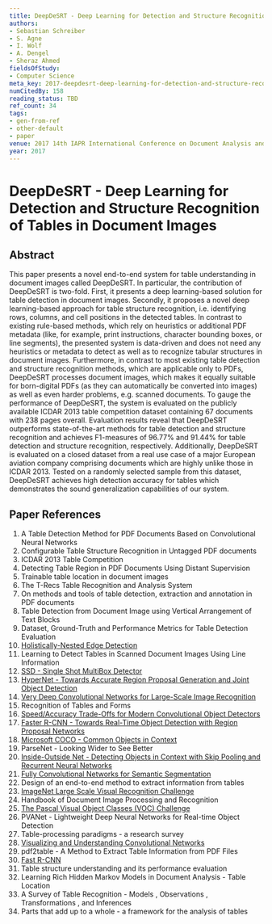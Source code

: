```yaml
---
title: DeepDeSRT - Deep Learning for Detection and Structure Recognition of Tables in Document Images
authors:
- Sebastian Schreiber
- S. Agne
- I. Wolf
- A. Dengel
- Sheraz Ahmed
fieldsOfStudy:
- Computer Science
meta_key: 2017-deepdesrt-deep-learning-for-detection-and-structure-recognition-of-tables-in-document-images
numCitedBy: 158
reading_status: TBD
ref_count: 34
tags:
- gen-from-ref
- other-default
- paper
venue: 2017 14th IAPR International Conference on Document Analysis and Recognition (ICDAR)
year: 2017
---
```


# DeepDeSRT - Deep Learning for Detection and Structure Recognition of Tables in Document Images

## Abstract

This paper presents a novel end-to-end system for table understanding in document images called DeepDeSRT. In particular, the contribution of DeepDeSRT is two-fold. First, it presents a deep learning-based solution for table detection in document images. Secondly, it proposes a novel deep learning-based approach for table structure recognition, i.e. identifying rows, columns, and cell positions in the detected tables. In contrast to existing rule-based methods, which rely on heuristics or additional PDF metadata (like, for example, print instructions, character bounding boxes, or line segments), the presented system is data-driven and does not need any heuristics or metadata to detect as well as to recognize tabular structures in document images. Furthermore, in contrast to most existing table detection and structure recognition methods, which are applicable only to PDFs, DeepDeSRT processes document images, which makes it equally suitable for born-digital PDFs (as they can automatically be converted into images) as well as even harder problems, e.g. scanned documents. To gauge the performance of DeepDeSRT, the system is evaluated on the publicly available ICDAR 2013 table competition dataset containing 67 documents with 238 pages overall. Evaluation results reveal that DeepDeSRT outperforms state-of-the-art methods for table detection and structure recognition and achieves F1-measures of 96.77% and 91.44% for table detection and structure recognition, respectively. Additionally, DeepDeSRT is evaluated on a closed dataset from a real use case of a major European aviation company comprising documents which are highly unlike those in ICDAR 2013. Tested on a randomly selected sample from this dataset, DeepDeSRT achieves high detection accuracy for tables which demonstrates the sound generalization capabilities of our system.

## Paper References

1. A Table Detection Method for PDF Documents Based on Convolutional Neural Networks
2. Configurable Table Structure Recognition in Untagged PDF documents
3. ICDAR 2013 Table Competition
4. Detecting Table Region in PDF Documents Using Distant Supervision
5. Trainable table location in document images
6. The T-Recs Table Recognition and Analysis System
7. On methods and tools of table detection, extraction and annotation in PDF documents
8. Table Detection from Document Image using Vertical Arrangement of Text Blocks
9. Dataset, Ground-Truth and Performance Metrics for Table Detection Evaluation
10. [Holistically-Nested Edge Detection](2015-holistically-nested-edge-detection)
11. Learning to Detect Tables in Scanned Document Images Using Line Information
12. [SSD - Single Shot MultiBox Detector](2016-ssd-single-shot-multibox-detector)
13. [HyperNet - Towards Accurate Region Proposal Generation and Joint Object Detection](2016-hypernet-towards-accurate-region-proposal-generation-and-joint-object-detection)
14. [Very Deep Convolutional Networks for Large-Scale Image Recognition](2014-vggnet.md)
15. Recognition of Tables and Forms
16. [Speed/Accuracy Trade-Offs for Modern Convolutional Object Detectors](2017-speed-accuracy-trade-offs-for-modern-convolutional-object-detectors)
17. [Faster R-CNN - Towards Real-Time Object Detection with Region Proposal Networks](2015-faster-r-cnn-towards-real-time-object-detection-with-region-proposal-networks)
18. [Microsoft COCO - Common Objects in Context](2014-microsoft-coco-common-objects-in-context)
19. ParseNet - Looking Wider to See Better
20. [Inside-Outside Net - Detecting Objects in Context with Skip Pooling and Recurrent Neural Networks](2016-inside-outside-net-detecting-objects-in-context-with-skip-pooling-and-recurrent-neural-networks)
21. [Fully Convolutional Networks for Semantic Segmentation](2017-fully-convolutional-networks-for-semantic-segmentation)
22. Design of an end-to-end method to extract information from tables
23. [ImageNet Large Scale Visual Recognition Challenge](2015-imagenet-large-scale-visual-recognition-challenge)
24. Handbook of Document Image Processing and Recognition
25. [The Pascal Visual Object Classes (VOC) Challenge](2009-the-pascal-visual-object-classes-voc-challenge)
26. PVANet - Lightweight Deep Neural Networks for Real-time Object Detection
27. Table-processing paradigms - a research survey
28. [Visualizing and Understanding Convolutional Networks](2014-visualizing-and-understanding-convolutional-networks)
29. pdf2table - A Method to Extract Table Information from PDF Files
30. [Fast R-CNN](2015-fast-r-cnn)
31. Table structure understanding and its performance evaluation
32. Learning Rich Hidden Markov Models in Document Analysis - Table Location
33. A Survey of Table Recognition - Models , Observations , Transformations , and Inferences
34. Parts that add up to a whole - a framework for the analysis of tables
